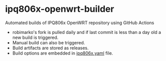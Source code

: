# ipq806x-openwrt-builder
Automated builds of IPQ806x OpenWRT repository using GitHub Actions

- robimarko's fork is pulled daily and if last commit is less than a day old a new build is triggered.
- Manual build can also be triggered.
- Build artifacts are stored as releases.
- Build options are embedded in [ipq806x.yaml](/.github/workflows/ipq806x.yaml) file.

